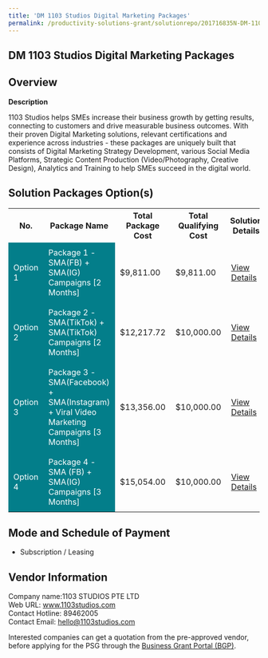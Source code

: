 ```yaml
---
title: 'DM 1103 Studios Digital Marketing Packages'
permalink: /productivity-solutions-grant/solutionrepo/201716835N-DM-1103-Studos-Dgtl-Mrktng-Pkg
---
```


## DM 1103 Studios Digital Marketing Packages

## Overview

**Description**

1103 Studios helps SMEs increase their business growth by getting results, connecting to customers and drive measurable business outcomes. With their proven Digital Marketing solutions, relevant certifications and experience across industries - these packages are uniquely built that consists of Digital Marketing Strategy Development, various Social Media Platforms, Strategic Content Production (Video/Photography, Creative Design), Analytics and Training to help SMEs succeed in the digital world.

## Solution Packages Option(s)

<table>
<tr>
<th><b>No.</b></th>
<th><b>Package Name</b></th>
<th><b>Total Package Cost</b></th>
<th><b>Total Qualifying Cost</b></th>
<th><b>Solution Details</b></th>
</tr>
<tr>
<td style='padding: 10px; background-color: #037E8A; color: #FFFFFF;'>Option 1</td>
<td style='padding: 10px; background-color: #037E8A; color: #FFFFFF;'>Package 1 - SMA(FB) + SMA(IG) Campaigns [2 Months]</td>
<td style='padding: 10px;'>$9,811.00</td>
<td style='padding: 10px;'>$9,811.00</td>
<td style='padding: 10px;'><a href='/images/psg/1103_STUDIOS_DM1103_Desensitised_Part1.pdf' target='_blank'>View Details</a></td>
</tr>
<tr>
<td style='padding: 10px; background-color: #037E8A; color: #FFFFFF;'>Option 2</td>
<td style='padding: 10px; background-color: #037E8A; color: #FFFFFF;'>Package 2 - SMA(TikTok) + SMA(TikTok) Campaigns [2 Months]</td>
<td style='padding: 10px;'>$12,217.72</td>
<td style='padding: 10px;'>$10,000.00</td>
<td style='padding: 10px;'><a href='/images/psg/1103_STUDIOS_DM1103_Desensitised_Part2.pdf' target='_blank'>View Details</a></td>
</tr>
<tr>
<td style='padding: 10px; background-color: #037E8A; color: #FFFFFF;'>Option 3</td>
<td style='padding: 10px; background-color: #037E8A; color: #FFFFFF;'>Package 3 - SMA(Facebook) + SMA(Instagram) + Viral Video Marketing Campaigns [3 Months]</td>
<td style='padding: 10px;'>$13,356.00</td>
<td style='padding: 10px;'>$10,000.00</td>
<td style='padding: 10px;'><a href='/images/psg/1103_STUDIOS_DM1103_Desensitised_Part3.pdf' target='_blank'>View Details</a></td>
</tr>
<tr>
<td style='padding: 10px; background-color: #037E8A; color: #FFFFFF;'>Option 4</td>
<td style='padding: 10px; background-color: #037E8A; color: #FFFFFF;'>Package 4 - SMA (FB) + SMA(IG) Campaigns [3 Months]</td>
<td style='padding: 10px;'>$15,054.00</td>
<td style='padding: 10px;'>$10,000.00</td>
<td style='padding: 10px;'><a href='/images/psg/1103_STUDIOS_DM1103_Desensitised_Part4.pdf' target='_blank'>View Details</a></td>
</tr>
</table>

## Mode and Schedule of Payment

 - Subscription / Leasing

## Vendor Information

 Company name:1103 STUDIOS PTE LTD<br>Web URL: www.1103studios.com <br>Contact Hotline: 89462005<br>Contact Email: hello@1103studios.com 

Interested companies can get a quotation from the pre-approved vendor, before applying for the PSG through the <a href='https://www.businessgrants.gov.sg/' target='_blank' rel='noopener'>Business Grant Portal (BGP)</a>.

<script src="/jquery/resize-tables.js"></script>
